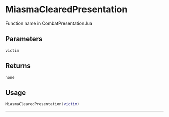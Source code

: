 # MiasmaClearedPresentation
Function name in CombatPresentation.lua
## Parameters
`victim`
## Returns
`none`
## Usage
```lua
MiasmaClearedPresentation(victim)
```
---
